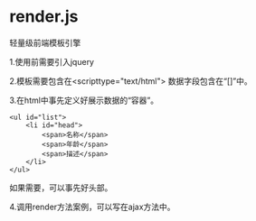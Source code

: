 # render.js
轻量级前端模板引擎

1.使用前需要引入jquery
<script src="js/jquery.js"></script>
<script src="js/render.min.js"></script>

2.模板需要包含在<scripttype="text/html">
    <script id="template" type="text/html">
        <li>
            <span>[name]</span>
            <span>[age]</span>
            <span>[desc]</span>
        </li>
    </script>
数据字段包含在“[]”中。

3.在html中事先定义好展示数据的“容器”。
<!--需要加载数据的列表-->
    <ul id="list">
        <li id="head">
            <span>名称</span>
            <span>年龄</span>
            <span>描述</span>
        </li>
    </ul>
如果需要，可以事先好头部。

4.调用render方法案例，可以写在ajax方法中。
<script type="text/javascript">
        $(function () {
            //需要加载的数据，
            var data = [{ name: '小王', age: 15 }, { name: '小李', age: 16 }, { name: '小赵', age: 14 }];

            $('#list').render({
                template:  $('#commentTemplate').html(),//模板html
                data: data, //json数据
                head: $('#head'), //列表头部的jquery dom对象 （此项可以不写）
                extend: function (data) {  //每项数据 扩展判断 （此项可以不写）
                    var _desc = data.age > 15 ? '<span>高年级</span>' : '<span>底年级</span>';
                    return [{ desc: _desc }];
                }
            });
            
        })
 </script>



